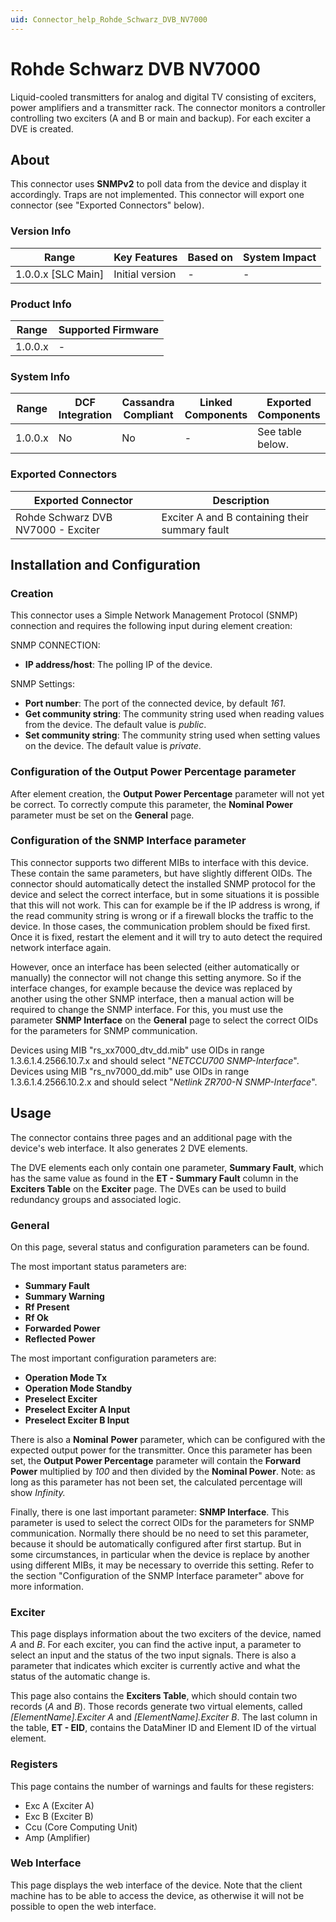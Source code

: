 ```yaml
---
uid: Connector_help_Rohde_Schwarz_DVB_NV7000
---
```


# Rohde Schwarz DVB NV7000

Liquid-cooled transmitters for analog and digital TV consisting of exciters, power amplifiers and a transmitter rack. The connector monitors a controller controlling two exciters (A and B or main and backup). For each exciter a DVE is created.

## About

This connector uses **SNMPv2** to poll data from the device and display it accordingly. Traps are not implemented. This connector will export one connector (see "Exported Connectors" below).

### Version Info

| Range                | Key Features     | Based on     | System Impact     |
|----------------------|------------------|--------------|-------------------|
| 1.0.0.x [SLC Main]   | Initial version  | -            | -                 |

### Product Info

| Range     | Supported Firmware     |
|-----------|------------------------|
| 1.0.0.x   | -                      |

### System Info

| Range     | DCF Integration     | Cassandra Compliant     | Linked Components     | Exported Components     |
|-----------|---------------------|-------------------------|-----------------------|-------------------------|
| 1.0.0.x   | No                  | No                      | -                     | See table below.        |

### Exported Connectors

| Exported Connector                 | Description                                    |
|------------------------------------|------------------------------------------------|
| Rohde Schwarz DVB NV7000 - Exciter | Exciter A and B containing their summary fault |

## Installation and Configuration

### Creation

This connector uses a Simple Network Management Protocol (SNMP) connection and requires the following input during element creation:

SNMP CONNECTION:

- **IP address/host**: The polling IP of the device.

SNMP Settings:

- **Port number**: The port of the connected device, by default *161*.
- **Get community string**: The community string used when reading values from the device. The default value is *public*.
- **Set community string**: The community string used when setting values on the device. The default value is *private*.

### Configuration of the Output Power Percentage parameter

After element creation, the **Output Power Percentage** parameter will not yet be correct.
To correctly compute this parameter, the **Nominal Power** parameter must be set on the **General** page.

### Configuration of the SNMP Interface parameter

This connector supports two different MIBs to interface with this device. These contain the same parameters, but have slightly different OIDs. The connector should automatically detect the installed SNMP protocol for the device and select the correct interface, but in some situations it is possible that this will not work. This can for example be if the IP address is wrong, if the read community string is wrong or if a firewall blocks the traffic to the device. In those cases, the communication problem should be fixed first. Once it is fixed, restart the element and it will try to auto detect the required network interface again.

However, once an interface has been selected (either automatically or manually) the connector will not change this setting anymore. So if the interface changes, for example because the device was replaced by another using the other SNMP interface, then a manual action will be required to change the SNMP interface. For this, you must use the parameter **SNMP Interface** on the **General** page to select the correct OIDs for the parameters for SNMP communication.

Devices using MIB "rs_xx7000_dtv_dd.mib" use OIDs in range 1.3.6.1.4.2566.10.7.x and should select "*NETCCU700 SNMP-Interface*".
Devices using MIB "rs_nv7000_dd.mib" use OIDs in range 1.3.6.1.4.2566.10.2.x and should select "*Netlink ZR700-N SNMP-Interface*".

## Usage

The connector contains three pages and an additional page with the device's web interface. It also generates 2 DVE elements.

The DVE elements each only contain one parameter, **Summary Fault**, which has the same value as found in the **ET - Summary Fault** column in the **Exciters Table** on the **Exciter** page. The DVEs can be used to build redundancy groups and associated logic.

### General

On this page, several status and configuration parameters can be found.

The most important status parameters are:

- **Summary Fault**
- **Summary Warning**
- **Rf Present**
- **Rf Ok**
- **Forwarded Power**
- **Reflected Power**

The most important configuration parameters are:

- **Operation Mode Tx**
- **Operation Mode Standby**
- **Preselect Exciter**
- **Preselect Exciter A Input**
- **Preselect Exciter B Input**

There is also a **Nominal** **Power** parameter, which can be configured with the expected output power for the transmitter. Once this parameter has been set, the **Output Power Percentage** parameter will contain the **Forward Power** multiplied by *100* and then divided by the **Nominal Power**.
Note: as long as this parameter has not been set, the calculated percentage will show *Infinity.*

Finally, there is one last important parameter: **SNMP Interface**. This parameter is used to select the correct OIDs for the parameters for SNMP communication.
Normally there should be no need to set this parameter, because it should be automatically configured after first startup. But in some circumstances, in particular when the device is replace by another using different MIBs, it may be necessary to override this setting. Refer to the section "Configuration of the SNMP Interface parameter" above for more information.

### Exciter

This page displays information about the two exciters of the device, named *A* and *B*. For each exciter, you can find the active input, a parameter to select an input and the status of the two input signals. There is also a parameter that indicates which exciter is currently active and what the status of the automatic change is.

This page also contains the **Exciters Table**, which should contain two records (*A* and *B*). Those records generate two virtual elements, called *\[ElementName\].Exciter A* and *\[ElementName\].Exciter B*.
The last column in the table, **ET - EID**, contains the DataMiner ID and Element ID of the virtual element.

### Registers

This page contains the number of warnings and faults for these registers:

- Exc A (Exciter A)
- Exc B (Exciter B)
- Ccu (Core Computing Unit)
- Amp (Amplifier)

### Web Interface

This page displays the web interface of the device. Note that the client machine has to be able to access the device, as otherwise it will not be possible to open the web interface.
